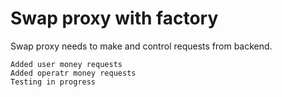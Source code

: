 # Swap proxy with factory

Swap proxy needs to make and control requests from backend.

```shell
Added user money requests
Added operatr money requests
Testing in progress
```
